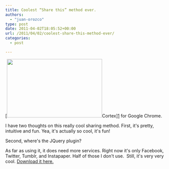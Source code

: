 ```yaml
---
title: Coolest “Share this” method ever.
authors: 
  - "juan-orozco"
type: post
date: 2011-04-02T18:05:52+00:00
url: /2011/04/02/coolest-share-this-method-ever/
categories:
  - post

---
```

[[<img class="alignleft size-medium wp-image-2799" title="Cortex" src="http://juanthedesigner.files.wordpress.com/2011/04/cortex.png?w=300&#038;resize=300%2C185" alt="" width="300" height="185" data-recalc-dims="1" />][1]Cortex][1] for Google Chrome.

I have two thoughts on this really cool sharing method. First, it's pretty, intuitive and fun. Yea, it's actually so cool, it's fun!

Second, where's the JQuery plugin?

As far as using it, it does need more services. Right now it's only Facebook, Twitter, Tumblr, and Instapaper. Half of those I don't use.  Still, it's very very cool. [Download it here.][2]

 [1]: http://cortexapp.com/
 [2]: https://chrome.google.com/webstore/detail/decglnkhpfoocpafihfbeodhgofefaoc?hl=en-US#